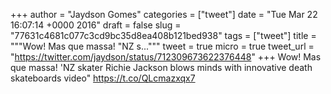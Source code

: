 
+++
author = "Jaydson Gomes"
categories = ["tweet"]
date = "Tue Mar 22 16:07:14 +0000 2016"
draft = false
slug = "77631c4681c077c3cd9bc35d8ea408b121bed938"
tags = ["tweet"]
title = """Wow! Mas que massa! "NZ s..."""
tweet = true
micro = true
tweet_url = "https://twitter.com/jaydson/status/712309673622376448"
+++
Wow! Mas que massa! 'NZ skater Richie Jackson blows minds with innovative death skateboards video" https://t.co/QLcmazxqx7
